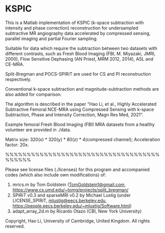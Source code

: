 # KSPIC
This is a Matlab implementation of KSPIC (k-space subtraction with intensity and phase correction) reconstruction for undersampled subtractive MR angiography data accelerated by compressed sensing, parallel imaging and partial Fourier sampling.

Suitable for data which require the subtraction between two datasets with different contrasts, such as Fresh Blood Imaging (FBI, M. Miyazaki, JMRI, 2000), Flow Sensitive Dephasing (AN Priest, MRM 2012, 2014), ASL and CE-MRA.

Split-Bregman and POCS-SPIRiT are used for CS and PI reconstruction respectively. 

Conventional k-space subtraction and magnitude-subtraction methods are also added for comparison.

The algorithm is described in the paper "Hao Li, et al., Highly Accelerated Subtractive Femoral NCE-MRA using Compressed Sensing with k-space Subtraction, Phase and Intensity Correction, Magn Res Med, 2021".

Example femoral Fresh Blood Imaging (FBI) MRA datasets from a healthy volunteer are provided in ./data.

Matrix size: 320(x) * 320(y) * 80(z) * 4(compressed channel); 
Acceleration factor: 20x.

%%%%%%%%%%%%%%%%%%%%%%%%%%%%%%%%%%%%%%%%%%

Please see license files (./licenses) for this program and accompanied codes (which also include own modifications) of:
1) mrics.m by Tom Goldstein (TomGoldstein1@gmail.com, https://www.cs.umd.edu/~tomg/projects/split_bregman/
2) SPIRiT v0.3 and sparseMRI v0.2 by Michael Lustig (under LICENSE_SPIRiT, mlustig@eecs.berkeley.edu, 
   https://people.eecs.berkeley.edu/~mlustig/Software.html)
3) adapt_array_2d.m by Ricardo Otazo (CBI, New York University)

Copyright, Hao Li, University of Cambridge, United Kingdom. All rights reserved.
